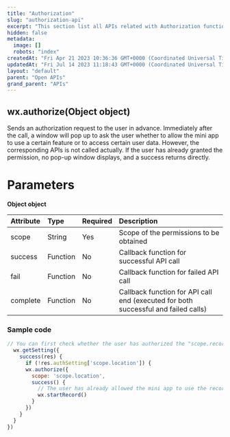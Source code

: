 ```yaml
---
title: "Authorization"
slug: "authorization-api"
excerpt: "This section list all APIs related with Authorization functionality of the Mini App."
hidden: false
metadata: 
  image: []
  robots: "index"
createdAt: "Fri Apr 21 2023 10:36:36 GMT+0000 (Coordinated Universal Time)"
updatedAt: "Fri Jul 14 2023 11:18:43 GMT+0000 (Coordinated Universal Time)"
layout: "default"
parent: "Open APIs"
grand_parent: "APIs"
---
```

## wx.authorize(Object object)

Sends an authorization request to the user in advance. Immediately after the call, a window will pop up to ask the user whether to allow the mini app to use a certain feature or to access certain user data. However, the corresponding APIs is not called actually. If the user has already granted the permission, no pop-up window displays, and a success returns directly.

# Parameters

**Object object**

| Attribute | Type     | Required | Description                                                                        |
| :-------- | :------- | :------- | :--------------------------------------------------------------------------------- |
| scope     | String   | Yes      | Scope of the permissions to be obtained                                            |
| success   | Function | No       | Callback function for successful API call                                          |
| fail      | Function | No       | Callback function for failed API call                                              |
| complete  | Function | No       | Callback function for API call end (executed for both successful and failed calls) |

### Sample code

```javascript JavaScript
// You can first check whether the user has authorized the "scope.record" scope through `wx.getSetting`.
  wx.getSetting({
    success(res) {
      if (!res.authSetting['scope.location']) {
      wx.authorize({
        scope: 'scope.location',
        success() {
          // The user has already allowed the mini app to use the recording feature. Subsequent calls to the `wx.startRecord` API will not pop up a window to ask for permission.
          wx.startRecord()
        }
      })
    }
  }
})
```
